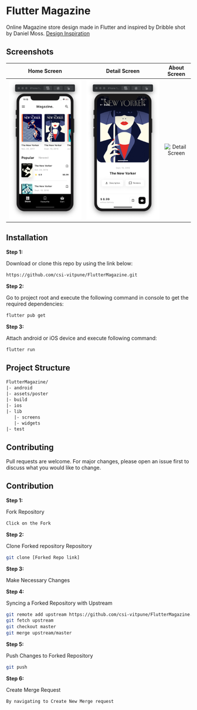 # Flutter Magazine

Online Magazine store design made in Flutter and inspired by Dribble shot by Daniel Moss. [Design Inspiration](https://dribbble.com/shots/6654840-Magazine-Store)

## Screenshots

<table>
  <thead>
    <tr><th align="center">                    Home Screen                </th><th align="center">                    Detail Screen                 </th>  <th align="center">                    About Screen                 </th></tr>
  </thead>
  <tbody>
    <tr><td align="center"> <img src="assets/images/results/screenshot02.png" alt="Home Screen" class="absent" /> </td><td align="center"> <img src="assets/images/results/screenshot01.png" alt="Detail Screen" class="absent" /> </td><td align="center"> <img src="assets/images/results/01.gif" alt="Detail Screen  " class="absent" /> </td></tr>
  </tbody>
</table>

## Installation

**Step 1:**

Download or clone this repo by using the link below:

```bash
https://github.com/csi-vitpune/FlutterMagazine.git
```

**Step 2:**

Go to project root and execute the following command in console to get the required dependencies: 

```bash
flutter pub get 
```

**Step 3:**

Attach android or iOS device and execute following command: 

```bash
flutter run 
```

## Project Structure

```
FlutterMagazine/
|- android
|- assets/poster
|- build
|- ios
|- lib
   |- screens
   |- widgets
|- test
```

## Contributing
Pull requests are welcome. For major changes, please open an issue first to discuss what you would like to change.

##  Contribution

**Step 1:**

Fork Repository

```bash
Click on the Fork
```

**Step 2:**

Clone Forked repository Repository

```bash
git clone [Forked Repo link]
```

**Step 3:**

Make Necessary Changes

**Step 4:**

Syncing a Forked Repository with Upstream

```bash
git remote add upstream https://github.com/csi-vitpune/FlutterMagazine.git
git fetch upstream
git checkout master
git merge upstream/master
```

**Step 5:**

Push Changes to Forked Repository

```bash
git push
```

**Step 6:**

Create Merge Request

```bash
By navigating to Create New Merge request
```

